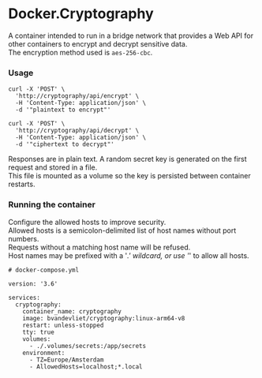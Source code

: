 # Docker.Cryptography

A container intended to run in a bridge network that provides a Web API for other containers to encrypt and decrypt sensitive data.  
The encryption method used is `aes-256-cbc`.  

### Usage

```
curl -X 'POST' \
  'http://cryptography/api/encrypt' \
  -H 'Content-Type: application/json' \
  -d '"plaintext to encrypt"'
```

```
curl -X 'POST' \
  'http://cryptography/api/decrypt' \
  -H 'Content-Type: application/json' \
  -d '"ciphertext to decrypt"'
```

Responses are in plain text. A random secret key is generated on the first request and stored in a file.  
This file is mounted as a volume so the key is persisted between container restarts.  

### Running the container

Configure the allowed hosts to improve security.  
Allowed hosts is a semicolon-delimited list of host names without port numbers.  
Requests without a matching host name will be refused.  
Host names may be prefixed with a '*.' wildcard, or use '*' to allow all hosts.  

```
# docker-compose.yml

version: '3.6'

services:
  cryptography:
    container_name: cryptography
    image: bvandevliet/cryptography:linux-arm64-v8
    restart: unless-stopped
    tty: true
    volumes:
      - ./.volumes/secrets:/app/secrets
    environment:
      - TZ=Europe/Amsterdam
      - AllowedHosts=localhost;*.local
```